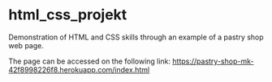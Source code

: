 # html_css_projekt

Demonstration of HTML and CSS skills through an example of a pastry shop web page.

The page can be accessed on the following link:
https://pastry-shop-mk-42f8998226f8.herokuapp.com/index.html
